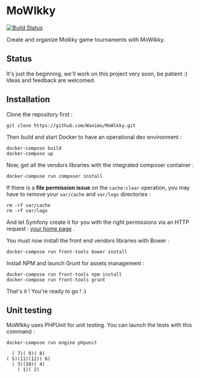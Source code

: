 # MoWlkky

[![Build Status](https://travis-ci.org/Wanimo/MoWlkky.svg?branch=master)](https://travis-ci.org/Wanimo/MoWlkky)

Create and organize Molkky game tournaments with MoWlkky.

## Status

It's just the beginning, we'll work on this project very soon, be patient :)
Ideas and feedback are welcomed.

## Installation

Clone the repository first :

```
git clone https://github.com/Wanimo/MoWlkky.git
```

Then build and start Docker to have an operational dev environment :

```
docker-compose build
docker-compose up
```

Now, get all the vendors libraries with the integrated composer container :

```
docker-compose run composer install
```

If there is a **file permission issue** on the `cache:clear` operation, you may have to remove your `var/cache` and `var/logs` directories :

```
rm -rf var/cache
rm -rf var/logs
```

And let Symfony create it for you with the right permissions via an HTTP request : [your home page](127.0.0.1:8080) .

You must now install the front end vendors libraries with Bower :

```
docker-compose run front-tools bower install
```

Install NPM and launch Grunt for assets management :

```
docker-compose run front-tools npm install
docker-compose run front-tools grunt
```

That's it ! You're ready to go ! :)

## Unit testing

MoWlkky uses PHPUnit for unit testing.
You can launch the tests with this command :

```
docker-compose run engine phpunit
```


```
  ( 7)( 9)( 8)
( 5)(11)(12)( 6)
  ( 3)(10)( 4)
    ( 1)( 2)
```
